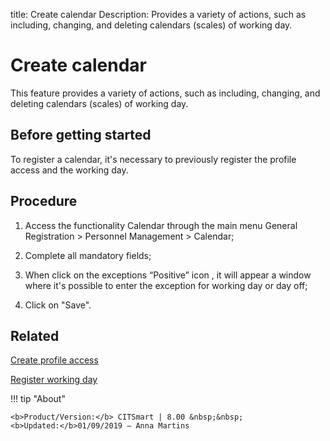 title: Create calendar
Description: Provides a variety of actions, such as including, changing, and deleting calendars (scales) of working day.
# Create calendar

This feature provides a variety of actions, such as including, changing, and
deleting calendars (scales) of working day.

Before getting started
--------------------------

To register a calendar, it's necessary to previously register the profile access
and the working day.

Procedure
-------------

1.  Access the functionality Calendar through the main menu General Registration
    \> Personnel Management \> Calendar;

2.  Complete all mandatory fields;

3.  When click on the exceptions “Positive” icon , it will appear a window where
    it's possible to enter the exception for working day or day off;

4.  Click on "Save".

Related
-------

[Create profile access](/en-us/citsmart-platform-8/initial-settings/access-settings/profile/create-profile-access.html)

[Register working day](/en-us/citsmart-platform-8/platform-administration/time/create-working-day.html)


!!! tip "About"

    <b>Product/Version:</b> CITSmart | 8.00 &nbsp;&nbsp;
    <b>Updated:</b>01/09/2019 – Anna Martins
